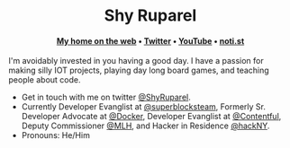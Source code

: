 <h1 align="center">Shy Ruparel</h1>
<h4 align="center"><a href="https://shy.dev/">My home on the web</a> &bull; <a href="https://twitter.com/shyruparel">Twitter</a> &bull; <a href="https://www.youtube.com/playlist?list=PLnbuPIdhRB0Twmxfil0qWQ7SPl6Pu0Wki">YouTube</a> &bull; <a href="https://noti.st/shy">noti.st</a></h4>

I'm avoidably invested in you having a good day. I have a passion for making silly IOT projects, playing day long board games, and teaching people about code. 
- Get in touch with me on twitter [@ShyRuparel](https://twitter.com/shyruparel).
- Currently Developer Evanglist at [@superblocksteam](https://github.com/superblocksteam/), Formerly Sr. Developer Advocate at [@Docker](https://github.com/docker), Developer Evanglist at [@Contentful](https://github.com/contentful/), Deputy Commissioner [@MLH](https://github.com/mlh), and Hacker in Residence [@hackNY](https://twitter.com/hackny).
- Pronouns: He/Him
